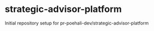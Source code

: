 # strategic-advisor-platform

Initial repository setup for pr-poehali-dev/strategic-advisor-platform